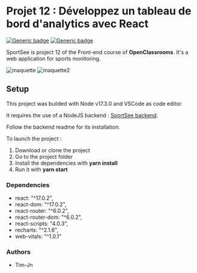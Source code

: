 # Projet 12 : Développez un tableau de bord d'analytics avec React

[![Generic badge](https://img.shields.io/badge/Made%20with-React-red)](https://fr.reactjs.org/)   [![Generic badge](https://img.shields.io/badge/Made%20with-Recharts-red)](https://recharts.org/en-US/)

SportSee is project 12 of the Front-end course of **OpenClassrooms**. It's a web application for sports monitoring.

![maquette](https://user-images.githubusercontent.com/82055836/149948772-18b1c323-ccf9-406b-bb9e-44639b104b4b.png)
![maquette2](https://user-images.githubusercontent.com/82055836/149948802-83405309-04fd-4ff3-bae8-fc69c0304126.png)

## Setup

This project was builded with Node v17.3.0 and VSCode as code editor.

It requires the use of a NodeJS backend : [SportSee backend](https://github.com/Tim-jn/P12_Backend).

Follow the backend readme for its installation.

To launch the project :

1. Download or clone the project
2. Go to the project folder
3. Install the dependencies with **yarn install**
4. Run it with **yarn start**

### Dependencies

- react: "^17.0.2",
- react-dom: "^17.0.2",
- react-router: "^6.0.2",
- react-router-dom: "^6.0.2",
- react-scripts: "4.0.3",
- recharts: "^2.1.6",
- web-vitals: "^1.0.1"

### Authors

- Tim-Jn
